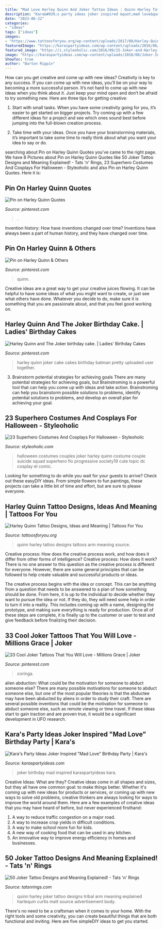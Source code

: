 ```yaml
---
title: "Mad Love Harley Quinn And Joker Tattoo Ideas : Quinn Harley Tattoo Designs Tattoos Arm Meaning Source"
description: "Kara&#039;s party ideas joker inspired &quot;mad love&quot; birthday party"
date: "2023-06-22"
categories:
- "ideas"
tags: ["ideas"]
images:
- "https://www.tattoosforyou.org/wp-content/uploads/2017/08/Harley-Quinn-Tattoo-Designs.jpg"
featuredImage: "https://karaspartyideas.com/wp-content/uploads/2016/06/Joker-Inspired-Mad-Love-Birthday-Party-via-Karas-Party-Ideas-KarasPartyIdeas.com30.jpg"
featured_image: "https://i.styleoholic.com/2016/09/15-Joker-and-Harley-Quinn-couple-look.jpg"
image: "https://karaspartyideas.com/wp-content/uploads/2016/06/Joker-Inspired-Mad-Love-Birthday-Party-via-Karas-Party-Ideas-KarasPartyIdeas.com30.jpg"
ShowToc: true
author: "Barton Rippin"
---
```



How can you get creative and come up with new ideas?
Creativity is key to any success. If you can come up with new ideas, you’ll be on your way to becoming a more successful person. It’s not hard to come up with new ideas when you think about it. Just keep your mind open and don’t be afraid to try something new. Here are three tips for getting creative:
1. Start with small tasks. When you have some creativity going for you, it’s easier to get started on bigger projects. Try coming up with a few different ideas for a project and see which ones sound best before jumping into the full-blown creation process.

2. Take time with your ideas. Once you have your brainstorming materials, it’s important to take some time to really think about what you want your idea to say or do.

	

		
searching about Pin on Harley Quinn Quotes you've came to the right page. We have 8 Pictures about Pin on Harley Quinn Quotes like 50 Joker Tattoo Designs and Meaning Explained! - Tats &#039;n&#039; Rings, 23 Superhero Costumes And Cosplays For Halloween - Styleoholic and also Pin on Harley Quinn Quotes. Here it is:
		
    
## Pin On Harley Quinn Quotes

<img loading=lazy src="https://i.pinimg.com/originals/ed/3f/e6/ed3fe6d290ad1c65be5ca23f60f12cbc.jpg" onerror="this.onerror=null;this.src='https://tse4.mm.bing.net/th?id=OIP._kRkWhsysGuXyzjW20ZSOwHaLo&amp;pid=15.1';" alt="Pin on Harley Quinn Quotes">

_Source: pinterest.com_

>. 

	

Invention history: How have inventions changed over time?
Inventions have always been a part of human history, and they have changed over time.

    
## Pin On Harley Quinn &amp; Others

<img loading=lazy src="https://i.pinimg.com/736x/1b/da/7e/1bda7e40da32cb25e545117b853b37f4.jpg" onerror="this.onerror=null;this.src='https://tse4.mm.bing.net/th?id=OIP.qGgp_uA6BZUxQk_JCtOsiQHaKi&amp;pid=15.1';" alt="Pin on Harley Quinn &amp; Others">

_Source: pinterest.com_

>quinn. 

	

Creative ideas are a great way to get your creative juices flowing. It can be helpful to have some ideas of what you might want to create, or just see what others have done. Whatever you decide to do, make sure it is something that you are passionate about, and that you feel good working on.

    
## Harley Quinn And The Joker Birthday Cake. | Ladies&#039; Birthday Cakes

<img loading=lazy src="https://s-media-cache-ak0.pinimg.com/originals/eb/db/bf/ebdbbfe32b185f5c7ea3b06bf63b236c.jpg" onerror="this.onerror=null;this.src='https://tse3.mm.bing.net/th?id=OIP.SaJYTtPsHSLdwrcMFE-2kAHaK0&amp;pid=15.1';" alt="Harley Quinn and The Joker birthday cake. | Ladies&#039; Birthday Cakes">

_Source: pinterest.com_

>harley quinn joker cake cakes birthday batman pretty uploaded user together. 

	

3. Brainstorm potential strategies for achieving goals
There are many potential strategies for achieving goals, but Brainstroming is a powerful tool that can help you come up with ideas and take action. Brainstroming can help you brainstorm possible solutions to problems, identify potential solutions to problems, and develop an overall plan for achieving your goal.

    
## 23 Superhero Costumes And Cosplays For Halloween - Styleoholic

<img loading=lazy src="https://i.styleoholic.com/2016/09/15-Joker-and-Harley-Quinn-couple-look.jpg" onerror="this.onerror=null;this.src='https://tse1.mm.bing.net/th?id=OIP.eG-e6p8kmlAXpif1n2-VyAHaLH&amp;pid=15.1';" alt="23 Superhero Costumes And Cosplays For Halloween - Styleoholic">

_Source: styleoholic.com_

>halloween costumes couples joker harley quinn costume couple suicide squad superhero flo progressive society19 cute topic dc cosplay el comic. 

	

Looking for something to do while you wait for your guests to arrive? Check out these easyDIY ideas. From simple flowers to fun paintings, these projects can take a little bit of time and effort, but are sure to please everyone.

    
## Harley Quinn Tattoo Designs, Ideas And Meaning | Tattoos For You

<img loading=lazy src="https://www.tattoosforyou.org/wp-content/uploads/2017/08/Harley-Quinn-Tattoo-Designs.jpg" onerror="this.onerror=null;this.src='https://tse1.mm.bing.net/th?id=OIP.gzkCaMG9jCxJwP2n_mVQHAHaHa&amp;pid=15.1';" alt="Harley Quinn Tattoo Designs, Ideas and Meaning | Tattoos For You">

_Source: tattoosforyou.org_

>quinn harley tattoo designs tattoos arm meaning source. 

	

Creative process: How does the creative process work, and how does it differ from other forms of intelligence?
Creative process: How does it work?
There is no one answer to this question as the creative process is different for everyone. However, there are some general principles that can be followed to help create valuable and successful products or ideas. 

The creative process begins with the idea or concept. This can be anything from a question that needs to be answered to a plan of how something should be done. From here, it is up to the individual to decide whether they want to pursue the idea or not. If they do, they will need some help in order to turn it into a reality. This includes coming up with a name, designing the prototype, and making sure everything is ready for production. Once all of these steps are complete, it is finally up to the customer or user to test and give feedback before finalizing their decision.

    
## 33 Cool Joker Tattoos That You Will Love - Millions Grace | Joker

<img loading=lazy src="https://i.pinimg.com/736x/7f/5e/83/7f5e83ea74764973b14acdbaf7694e8d.jpg" onerror="this.onerror=null;this.src='https://tse1.mm.bing.net/th?id=OIP.WzLYc648cqHvN9TC1omvvAHaJQ&amp;pid=15.1';" alt="33 Cool Joker Tattoos That You Will Love - Millions Grace | Joker">

_Source: pinterest.com_

>coringa. 

	

alien abduction: What could be the motivation for someone to abduct someone else?
There are many possible motivations for someone to abduct someone else, but one of the most popular theories is that the abductee may have been abducted by aliens in order to study their craft. There are several possible inventions that could be the motivation for someone to abduct someone else, such as remote viewing or time travel. If these ideas start to gain traction and are proven true, it would be a significant development in UFO research.

    
## Kara&#039;s Party Ideas Joker Inspired &quot;Mad Love&quot; Birthday Party | Kara&#039;s

<img loading=lazy src="https://karaspartyideas.com/wp-content/uploads/2016/06/Joker-Inspired-Mad-Love-Birthday-Party-via-Karas-Party-Ideas-KarasPartyIdeas.com30.jpg" onerror="this.onerror=null;this.src='https://tse4.mm.bing.net/th?id=OIP.WdVTrOsoU9whg8-zM-obpwHaLG&amp;pid=15.1';" alt="Kara&#039;s Party Ideas Joker Inspired &quot;Mad Love&quot; Birthday Party | Kara&#039;s">

_Source: karaspartyideas.com_

>joker birthday mad inspired karaspartyideas kara. 

	

Creative Ideas: What are they?
Creative ideas come in all shapes and sizes, but they all have one common goal: to make things better. Whether it's coming up with new ideas for products or services, or coming up with new ways to solve old problems, creative thinkers are always looking for ways to improve the world around them. Here are a few examples of creative ideas that you may have heard of before, but never experienced firsthand: 
1. A way to reduce traffic congestion on a major road.
2. A way to increase crop yields in difficult conditions.
3. A way to make school more fun for kids.
4. A new way of cooking food that can be used in any kitchen.
5. An innovative way to improve energy efficiency in homes and businesses.

    
## 50 Joker Tattoo Designs And Meaning Explained! - Tats &#039;n&#039; Rings

<img loading=lazy src="https://tatsnrings.com/wp-content/uploads/2018/03/Joker-and-Harley-Quinn-Arm.jpg" onerror="this.onerror=null;this.src='https://tse4.mm.bing.net/th?id=OIP.wGavWmgYID-D0W7OIE2lZAHaKe&amp;pid=15.1';" alt="50 Joker Tattoo Designs and Meaning Explained! - Tats &#039;n&#039; Rings">

_Source: tatsnrings.com_

>quinn harley joker tattoo designs tribal arm meaning explained harlequin curtis matt source advertisement body. 

	

There's no need to be a craftsman when it comes to your home. With the right tools and some creativity, you can create beautiful things that are both functional and inviting. Here are five simpleDIY ideas to get you started.

